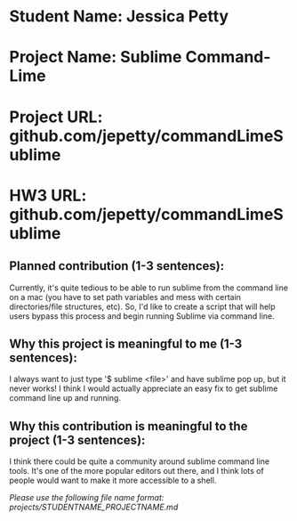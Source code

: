 
# Student Name: Jessica Petty
# Project Name: Sublime Command-Lime
# Project URL: github.com/jepetty/commandLimeSublime
# HW3 URL: github.com/jepetty/commandLimeSublime

## Planned contribution (1-3 sentences):
Currently, it's quite tedious to be able to run sublime from the command line on a mac (you have to set path variables and mess with certain directories/file structures, etc). So, I'd like to create a script that will help users bypass this process and begin running Sublime via command line.

## Why this project is meaningful to me (1-3 sentences):
I always want to just type '$ sublime \<file>' and have sublime pop up, but it never works! I think I would actually appreciate an easy fix to get sublime command line up and running. 

## Why this contribution is meaningful to the project (1-3 sentences):
I think there could be quite a community around sublime command line tools. It's one of the more popular editors out there, and I think lots of people would want to make it more accessible to a shell.

*Please use the following file name format: projects/STUDENTNAME_PROJECTNAME.md*
